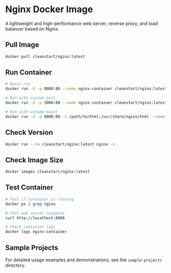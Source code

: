# Nginx Docker Image

A lightweight and high-performance web server, reverse proxy, and load balancer based on Nginx.

## Pull Image
```bash
docker pull cleanstart/nginx:latest
```

## Run Container
```bash
# Basic run
docker run -d -p 8080:80 --name nginx-container cleanstart/nginx:latest

# Run with custom port
docker run -d -p 3000:80 --name nginx-container cleanstart/nginx:latest

# Run with volume mount
docker run -d -p 8080:80 -v /path/to/html:/usr/share/nginx/html --name nginx-container cleanstart/nginx:latest
```

## Check Version
```bash
docker run --rm cleanstart/nginx:latest nginx -v
```

## Check Image Size
```bash
docker images cleanstart/nginx:latest
```

## Test Container
```bash
# Test if container is running
docker ps | grep nginx

# Test web server response
curl http://localhost:8080

# Check container logs
docker logs nginx-container
```

## Sample Projects
For detailed usage examples and demonstrations, see the `sample-project/` directory.
